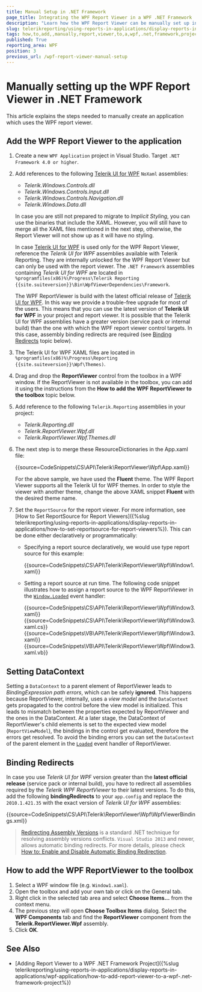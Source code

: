 ```yaml
---
title: Manual Setup in .NET Framework
page_title: Integrating the WPF Report Viewer in a WPF .NET Framework
description: "Learn how the WPF Report Viewer can be manually set up in a .NET Framework project with a few simple steps in Telerik Reporting."
slug: telerikreporting/using-reports-in-applications/display-reports-in-applications/wpf-application/how-to-add--manually-report-viewer-to-a-wpf-.net-framework-project
tags: how,to,add,,manually,report,viewer,to,a,wpf,.net,framework,project
published: True
reporting_area: WPF
position: 3
previous_url: /wpf-report-viewer-manual-setup
---
```


# Manually setting up the WPF Report Viewer in .NET Framework

This article explains the steps needed to manually create an application which uses the WPF report viewer.

## Add the WPF Report Viewer to the application

1. Create a new `WPF Application` project in Visual Studio. Target `.NET Framework 4.0 or higher`.

1. Add references to the following [Telerik UI for WPF](https://www.telerik.com/products/wpf/overview.aspx) `NoXaml` assemblies:

	+ *Telerik.Windows.Controls.dll*
	+ *Telerik.Windows.Controls.Input.dll*
	+ *Telerik.Windows.Controls.Navigation.dll*
	+ *Telerik.Windows.Data.dll*

	In case you are still not prepared to migrate to *Implicit Styling*, you can use the binaries that include the XAML. However, you will still have to merge all the XAML files mentioned in the next step, otherwise, the Report Viewer will not show up as it will have no styling.
	
	In case [Telerik UI for WPF](https://www.telerik.com/products/wpf/overview.aspx) is used only for the WPF Report Viewer, reference the *Telerik UI for WPF* assemblies available with Telerik Reporting. They are internally unlocked for the WPF Report Viewer but can only be used with the report viewer. The `.NET Framework` assemblies containing *Telerik UI for WPF* are located in `%programfiles(x86)%\Progress\Telerik Reporting {{site.suiteversion}}\Bin\WpfViewerDependencies\Framework`.
	
	The WPF ReportViewer is build with the latest official release of [Telerik UI for WPF](https://www.telerik.com/products/wpf/overview.aspx). In this way we provide a trouble-free upgrade for most of the users. This means that you can use the latest version of **Telerik UI for WPF** in your project and report viewer. It is possible that the Telerik UI for WPF assemblies have a greater version (service pack or internal build) than the one with which the WPF report viewer control targets. In this case, assembly binding redirects are required (see [Binding Redirects](#binding-redirects) topic below).

1. The Telerik UI for WPF XAML files are located in `%programfiles(x86)%\Progress\Reporting {{site.suiteversion}}\Wpf\Themes)`.

1. Drag and drop the __ReportViewer__ control from the toolbox in a WPF window. If the ReportViewer is not available in the toolbox, you can add it using the instructions from the **How to add the WPF ReportViewer to the toolbox** topic below.

1. Add reference to the following `Telerik.Reporting` assemblies in your project:

	+ *Telerik.Reporting.dll*
	+ *Telerik.ReportViewer.Wpf.dll*
	+ *Telerik.ReportViewer.Wpf.Themes.dll*

1. The next step is to merge these ResourceDictionaries in the App.xaml file:

	{{source=CodeSnippets\CS\API\Telerik\ReportViewer\Wpf\App.xaml}}

	For the above sample, we have used the __Fluent__ theme. The WPF Report Viewer supports all the Telerik UI for WPF themes. In order to style the viewer with another theme, change the above XAML snippet __Fluent__ with the desired theme name.

1. Set the `ReportSource` for the report viewer. For more information, see [How to Set ReportSource for Report Viewers]({%slug telerikreporting/using-reports-in-applications/display-reports-in-applications/how-to-set-reportsource-for-report-viewers%}). This can be done either declaratively or programmatically:

	+ Specifying a report source declaratively, we would use type report source for this example:

		{{source=CodeSnippets\CS\API\Telerik\ReportViewer\Wpf\Window1.xaml}}

	+ Setting a report source at run time. The following code snippet illustrates how to assign a report source to the WPF ReportViewer in the [`Window.Loaded`](https://learn.microsoft.com/en-us/dotnet/desktop/wpf/advanced/how-to-handle-a-loaded-event?view=netframeworkdesktop-4.8) event handler:

		{{source=CodeSnippets\CS\API\Telerik\ReportViewer\Wpf\Window3.xaml}}
		{{source=CodeSnippets\CS\API\Telerik\ReportViewer\Wpf\Window3.xaml.cs}}
		{{source=CodeSnippets\VB\API\Telerik\ReportViewer\Wpf\Window3.xaml}}
		{{source=CodeSnippets\VB\API\Telerik\ReportViewer\Wpf\Window3.xaml.vb}}


## Setting DataContext

Setting a `DataContext` to a parent element of ReportViewer leads to *BindingExpression path errors*, which can be safely __ignored__. This happens because ReportViewer, internally, uses a *view model* and the `DataContext` gets propagated to the control before the view model is initialized. This leads to mismatch between the properties expected by ReportViewer and the ones in the DataContext. At a later stage, the DataContext of ReportViewer's child elements is set to the expected view model (`ReportViewModel`), the bindings in the control get evaluated, therefore the errors get resolved. To avoid the binding errors you can set the `DataContext` of the parent element in the [`Loaded`](https://learn.microsoft.com/en-us/dotnet/api/system.windows.frameworkelement.loaded?view=windowsdesktop-7.0) event handler of ReportViewer.

## Binding Redirects

In case you use *Telerik UI for WPF* version greater than the __latest official release__ (service pack or internal build), you have to redirect all assemblies required by the *Telerik WPF ReportViewer* to their latest versions. To do this, add the following __bindingRedirects__ to your `app.config` and replace the `2010.1.421.35` with the exact version of *Telerik UI for WPF* assemblies:

{{source=CodeSnippets\CS\API\Telerik\ReportViewer\Wpf\WpfViewerBindings.xml}}

> [Redirecting Assembly Versions](https://learn.microsoft.com/en-us/dotnet/framework/configure-apps/redirect-assembly-versions) is a standard .NET technique for resolving assembly versions conflicts. `Visual Studio 2013` and newer, allows automatic binding redirects. For more details, please check [How to: Enable and Disable Automatic Binding Redirection](https://learn.microsoft.com/en-us/dotnet/framework/configure-apps/how-to-enable-and-disable-automatic-binding-redirection).

## How to add the WPF ReportViewer to the toolbox

1. Select a WPF window file (e.g. `Window1.xaml`).
1. Open the toolbox and add your own tab or click on the General tab.
1. Right click in the selected tab area and select **Choose Items…** from the context menu.
1. The previous step will open **Choose Toolbox Items** dialog. Select the **WPF Components** tab and find the **ReportViewer** component from the **Telerik.ReportViewer.Wpf** assembly.
1. Click **OK**.

## See Also

* [Adding Report Viewer to a WPF .NET Framework Project]({%slug telerikreporting/using-reports-in-applications/display-reports-in-applications/wpf-application/how-to-add-report-viewer-to-a-wpf-.net-framework-project%})
